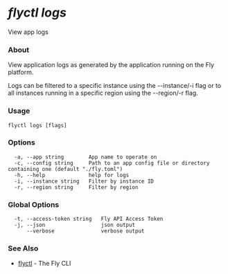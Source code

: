 # _flyctl logs_

View app logs

### About

View application logs as generated by the application running on
the Fly platform.

Logs can be filtered to a specific instance using the --instance/-i flag or
to all instances running in a specific region using the --region/-r flag.

### Usage
~~~
flyctl logs [flags]
~~~

### Options

~~~
  -a, --app string        App name to operate on
  -c, --config string     Path to an app config file or directory containing one (default "./fly.toml")
  -h, --help              help for logs
  -i, --instance string   Filter by instance ID
  -r, --region string     Filter by region
~~~

### Global Options

~~~
  -t, --access-token string   Fly API Access Token
  -j, --json                  json output
      --verbose               verbose output
~~~

### See Also

* [flyctl](/docs/flyctl/help/)	 - The Fly CLI

